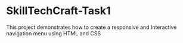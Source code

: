 # SkillTechCraft-Task1
This project demonstrates how to create a responsive and Interactive navigation menu using HTML and CSS
